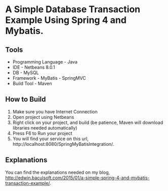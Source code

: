 A Simple Database Transaction Example Using Spring 4 and Mybatis.
===================

Tools
-------------------
* Programming Language - Java
* IDE - Netbeans 8.0.1
* DB - MySQL
* Framework - MyBatis - SpringMVC
* Build Tool - Maven

How to Build
-------------------
1. Make sure you have Internet Connection
2. Open project using Netbeans
3. Right click on your project, and build 
    (be patience, Maven will download libraries needed automatically)
4. Press F6 to Run your project
5. You will find your service on this url, http://localhost:8080/SpringMyBatisIntegration/.

Explanations
--------------------
You can find the explanations needed on my blog, http://edwin.baculsoft.com/2015/01/a-simple-spring-4-and-mybatis-transaction-example/.